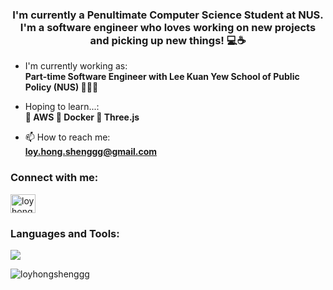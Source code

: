 <h3 align="center">I'm currently a Penultimate Computer Science Student at NUS. I'm a software engineer who loves working on new projects and picking up new things! 💻☕</h3>

- I'm currently working as: <br /> **Part-time Software Engineer with Lee Kuan Yew School of Public Policy (NUS) 🧑🏻‍💻**

- Hoping to learn...: <br /> **🍇 AWS 🥝 Docker 📐 Three.js**

- 📫 How to reach me: <br /> **loy.hong.shenggg@gmail.com**

<h3 align="left">Connect with me:</h3>
<p align="left">
<a href="https://linkedin.com/in/loyhongsheng" target="blank"><img align="center" src="https://raw.githubusercontent.com/rahuldkjain/github-profile-readme-generator/master/src/images/icons/Social/linked-in-alt.svg" alt="loyhongsheng" height="30" width="40" /></a>
</p>

<h3 align="left">Languages and Tools:</h3>
<p>
  <a href="https://skillicons.dev">
    <img src="https://skillicons.dev  /icons?i=js,ts,docker,fastapi,py,java,react,firebase,nodejs,express,tailwind,postgres,mysql" />
  </a>
</p>

<p><img align="left" src="https://github-readme-stats.vercel.app/api/top-langs?username=loyhongshenggg&show_icons=true&locale=en&layout=compact" alt="loyhongshenggg" /></p>



